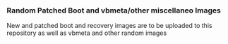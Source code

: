 ### Random Patched Boot and vbmeta/other miscellaneo Images
New and patched boot and recovery images are to be uploaded to this repository as well as vbmeta and other random images

